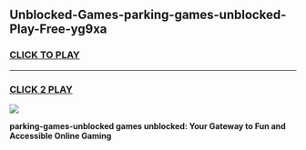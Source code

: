 
## Unblocked-Games-parking-games-unblocked-Play-Free-yg9xa
<h3>
<a href="https://premium76.site?title=parking-games-unblocked&ref=12A">CLICK TO PLAY</a></h3>
<hr>

<h3>
<a href="https://premium76.site?title=parking-games-unblocked&ref=12A">CLICK 2 PLAY</a>
  
</h3>

<a href="https://premium76.site?title=parking-games-unblocked&ref=12A"><img src="https://clearcache.store/games.png"></a>


**parking-games-unblocked games unblocked: Your Gateway to Fun and Accessible Online Gaming**

